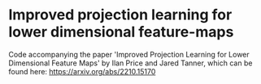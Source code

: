 # Improved projection learning for lower dimensional feature-maps

Code accompanying the paper 'Improved Projection Learning for Lower Dimensional Feature Maps' by Ilan Price and Jared Tanner, which can be found here: https://arxiv.org/abs/2210.15170
